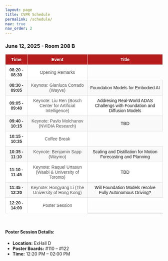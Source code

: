 ```yaml
---
layout: page
title: CVPR Schedule
permalink: /schedule/
nav: true
nav_order: 2
---
```

<style>
  table {
    width: 100%;
    border-collapse: collapse;
    font-family: Arial, sans-serif;
    font-size: 14px;
  }

  thead {
    background-color: #b71c1c;
    color: white;
    text-align: center;
  }

  th, td {
    border: 1px solid #ddd;
    padding: 8px;
    text-align: center;
  }

  tbody tr:nth-child(even) {
    background-color: #f9f9f9;
  }

  tbody tr:nth-child(odd) {
    background-color: #fff;
  }

  tbody tr:hover {
    background-color: #f1f1f1;
  }

  .time {
    font-weight: bold;
    color: #333;
  }

  .event {
    color: #555;
  }

  .highlight-red {
    background-color: #fce8e6;
  }
</style>

### June 12, 2025 - Room 208 B

<table>
  <thead>
    <tr>
      <th>Time</th>
      <th>Event</th>
      <th>Title</th>
    </tr>
  </thead>
  <tbody>
    <tr>
      <td class="time">08:20 - 08:30</td>
      <td class="event">Opening Remarks</td>
    </tr>
    <tr >
      <td class="time">08:30 - 09:05</td>
      <td class="event">Keynote: Gianluca Corrado (Wayve)</td>
      <td class="title">Foundation Models for Embodied AI</td>
    </tr>
    <tr >
      <td class="time">09:05 - 09:40</td>
      <td class="event">Keynote: Liu Ren (Bosch Center for Artificial Intelligence)</td>
      <td class="title">Addresing Real-World ADAS Challengs with Foundation and Diffusion Models</td>
    </tr>
    <tr >
      <td class="time">09:40 - 10:15</td>
      <td class="event">Keynote: Pavlo Molchanov (NVIDIA Research)</td>
      <td class="title">TBD</td>
    </tr>
    <tr >
      <td class="time">10:15 - 10:35</td>
      <td class="event">Coffee Break</td>
    </tr>
    <tr >
      <td class="time">10:35 - 11:10</td>
      <td class="event">Keynote: Benjamin Sapp (Waymo)</td>
      <td class="title">Scaling and Distillation for Motion Forecasting and Planning</td>
    </tr>
    <tr >
      <td class="time">11:10 - 11:45</td>
      <td class="event">Keynote: Raquel Urtasun (Waabi & University of Toronto)</td>
      <td class="title">TBD</td>
    </tr>
    <tr >
      <td class="time">11:45 - 12:20</td>
      <td class="event">Keynote: Hongyang Li (The University of Hong Kong)</td>
      <td class="title">Will Foundation Models resolve Fully Autonomous Driving?</td>
    </tr>
    <tr>
      <td class="time">12:20 - 14:00</td>
      <td class="event">Poster Session</td>
    </tr>
  </tbody>
</table>

<br>

#### Poster Session Details:
- **Location:** ExHall D  
- **Poster Boards:** #110 – #122  
- **Time:** 12:20 PM – 02:00 PM  
